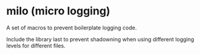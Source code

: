 # milo (micro logging)
A set of macros to prevent boilerplate logging code.

Include the library last to prevent shadowning when using different logging levels for different files.

